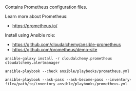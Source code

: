 Contains Prometheus configuration files.

Learn more about Prometheus: 
- https://prometheus.io/

Install using Ansible role: 
- https://github.com/cloudalchemy/ansible-prometheus
- https://github.com/prometheus/demo-site

```shell
ansible-galaxy install -r cloudalchemy.prometheus cloudalchemy.alertmanager

ansible-playbook --check ansible/playbooks/prometheus.yml

ansible-playbook --ask-pass --ask-become-pass --inventory-file=/path/to/inventory ansible/playbooks/prometheus.yml
```
